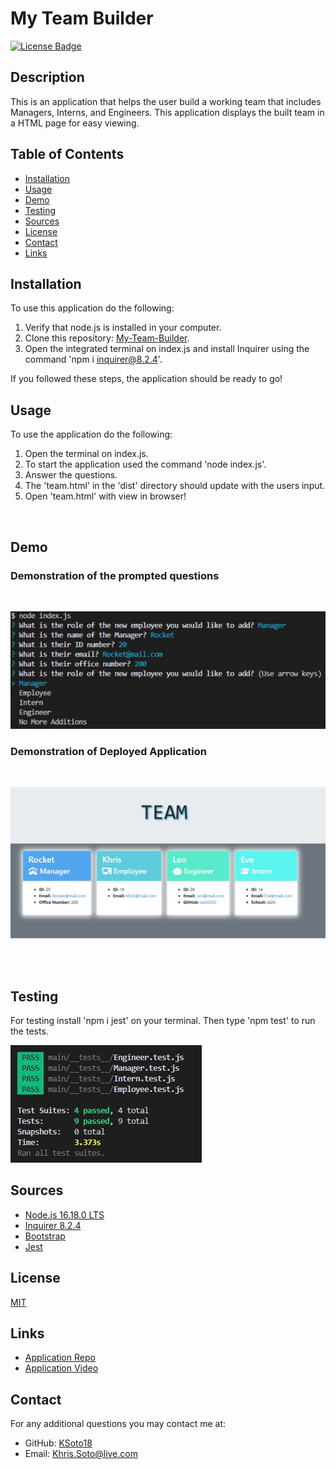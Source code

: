 # My Team Builder

[![License Badge](https://img.shields.io/badge/license-MIT-success?style=for-the-badge&color=blue)](https://choosealicense.com/licenses/mit/)

## Description

This is an application that helps the user build a working team that includes Managers, Interns, and Engineers. This application displays the built team in a HTML page for easy viewing.

## Table of Contents
* [Installation](#installation)
* [Usage](#usage)
* [Demo](#demo)
* [Testing](#testing)
* [Sources](#sources)
* [License](#license)
* [Contact](#contact)
* [Links](#links)


## Installation

To use this application do the following:
 1. Verify that node.js is installed in your computer.
 2. Clone this repository: [My-Team-Builder](https://github.com/KSoto18/My-Team-Builder).
 3. Open the integrated terminal on index.js and install Inquirer using the command 'npm i inquirer@8.2.4'.

If you followed these steps, the application should be ready to go!


## Usage

To use the application do the following:
 1. Open the terminal on index.js.
 2. To start the application used the command 'node index.js'.
 3. Answer the questions.
 4. The 'team.html' in the 'dist' directory should update with the users input.
 5. Open 'team.html' with view in browser!


<br>

 ## Demo
 
 ### Demonstration of the prompted questions
<br>

  ![Screenshot of questions](./main/assets/Screenshot%202022-10-27%20182454.jpg)
<br>

### Demonstration of Deployed Application
<br>
 
  ![Screenshot of readme file](./main/assets/Screenshot%202022-10-27%20182323.jpg)

<br><br>

## Testing
  For testing install 'npm i jest' on your terminal. Then type 'npm test' to run the tests.
  
![Screenshot of tests](./main/assets/Screenshot%202022-10-28%20163741.jpg)

 ## Sources
  
  - [Node.js 16.18.0 LTS](https://nodejs.org/en/)
  - [Inquirer 8.2.4](https://www.npmjs.com/package/inquirer/v/8.2.4)
  - [Bootstrap](https://getbootstrap.com/docs/4.6/getting-started/introduction/)
  - [Jest](https://www.npmjs.com/package/jest)


 ## License
 [MIT](https://choosealicense.com/licenses/mit/)


 ## Links 
 - [Application Repo](https://github.com/KSoto18/My-Team-Builder)
 - [Application Video](https://drive.google.com/file/d/1zUpPhr_H3bfuWJZ5aCoaYBDpFW79hu4D/view)



 ## Contact
 For any additional questions you may contact me at: 
 - GitHub: [KSoto18](https://github.com/KSoto18)
 - Email: [Khris.Soto@live.com](mailto:Khris.Soto@live.com)